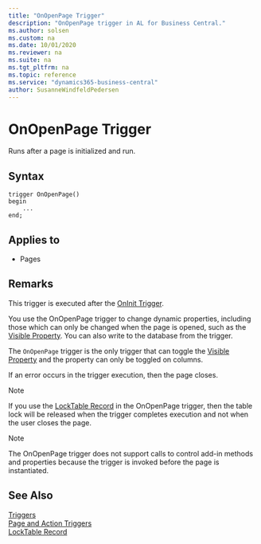 ```yaml
---
title: "OnOpenPage Trigger"
description: "OnOpenPage trigger in AL for Business Central."
ms.author: solsen
ms.custom: na
ms.date: 10/01/2020
ms.reviewer: na
ms.suite: na
ms.tgt_pltfrm: na
ms.topic: reference
ms.service: "dynamics365-business-central"
author: SusanneWindfeldPedersen
---
```


# OnOpenPage Trigger

Runs after a page is initialized and run.  

## Syntax  

```AL
trigger OnOpenPage()
begin
    ...
end;
```  

## Applies to
- Pages  

## Remarks

This trigger is executed after the [OnInit Trigger](devenv-oninit-trigger.md).  

You use the OnOpenPage trigger to change dynamic properties, including those which can only be changed when the page is opened, such as the [Visible Property](../properties/devenv-visible-property.md). You can also write to the database from the trigger.  

The `OnOpenPage` trigger is the only trigger that can toggle the [Visible Property](../properties/devenv-visible-property.md) and the property can only be toggled on columns. 

If an error occurs in the trigger execution, then the page closes.  

> [!NOTE]  
> If you use the [LockTable Record](../methods-auto/record/record-locktable-method.md) in the OnOpenPage trigger, then the table lock will be released when the trigger completes execution and not when the user closes the page.  

> [!NOTE]  
> The OnOpenPage trigger does not support calls to control add-in methods and properties because the trigger is invoked before the page is instantiated. <!-- For more information see, [Exposing Methods and Properties in a Windows Client Control Add-in](exposing-methods-and-properties-in-a-windows-client-control-add-in.md).-->

## See Also

[Triggers](devenv-triggers.md)  
[Page and Action Triggers](devenv-page-and-action-triggers.md)  
[LockTable Record](../methods-auto/library.md)